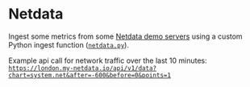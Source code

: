 # Netdata

Ingest some metrics from some [Netdata demo servers](https://learn.netdata.cloud/docs/live-demo) using a custom Python ingest function ([`netdata.py`](./netdata/netdata.py)).

Example api call for network traffic over the last 10 minutes: [`https://london.my-netdata.io/api/v1/data?chart=system.net&after=-600&before=0&points=1`](https://london.my-netdata.io/api/v1/data?chart=system.net&after=-600&before=0&points=1)
